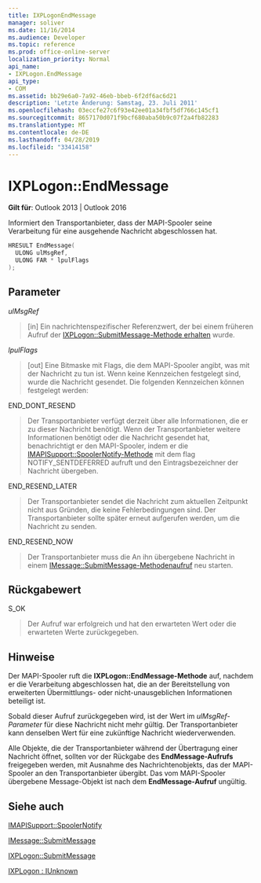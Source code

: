 ```yaml
---
title: IXPLogonEndMessage
manager: soliver
ms.date: 11/16/2014
ms.audience: Developer
ms.topic: reference
ms.prod: office-online-server
localization_priority: Normal
api_name:
- IXPLogon.EndMessage
api_type:
- COM
ms.assetid: bb29e6a0-7a92-46eb-bbeb-6f2df6ac6d21
description: 'Letzte Änderung: Samstag, 23. Juli 2011'
ms.openlocfilehash: 03eccfe27c6f93e42ee01a34fbf5df766c145cf1
ms.sourcegitcommit: 8657170d071f9bcf680aba50b9c07f2a4fb82283
ms.translationtype: MT
ms.contentlocale: de-DE
ms.lasthandoff: 04/28/2019
ms.locfileid: "33414158"
---
```

# <a name="ixplogonendmessage"></a>IXPLogon::EndMessage

  
  
**Gilt für**: Outlook 2013 | Outlook 2016 
  
Informiert den Transportanbieter, dass der MAPI-Spooler seine Verarbeitung für eine ausgehende Nachricht abgeschlossen hat.
  
```cpp
HRESULT EndMessage(
  ULONG ulMsgRef,
  ULONG FAR * lpulFlags
);
```

## <a name="parameters"></a>Parameter

 _ulMsgRef_
  
> [in] Ein nachrichtenspezifischer Referenzwert, der bei einem früheren Aufruf der [IXPLogon::SubmitMessage-Methode erhalten](ixplogon-submitmessage.md) wurde. 
    
 _lpulFlags_
  
> [out] Eine Bitmaske mit Flags, die dem MAPI-Spooler angibt, was mit der Nachricht zu tun ist. Wenn keine Kennzeichen festgelegt sind, wurde die Nachricht gesendet. Die folgenden Kennzeichen können festgelegt werden:
    
END_DONT_RESEND 
  
> Der Transportanbieter verfügt derzeit über alle Informationen, die er zu dieser Nachricht benötigt. Wenn der Transportanbieter weitere Informationen benötigt oder die Nachricht gesendet hat, benachrichtigt er den MAPI-Spooler, indem er die [IMAPISupport::SpoolerNotify-Methode](imapisupport-spoolernotify.md) mit dem flag NOTIFY_SENTDEFERRED aufruft und den Eintragsbezeichner der Nachricht übergeben. 
    
END_RESEND_LATER 
  
> Der Transportanbieter sendet die Nachricht zum aktuellen Zeitpunkt nicht aus Gründen, die keine Fehlerbedingungen sind. Der Transportanbieter sollte später erneut aufgerufen werden, um die Nachricht zu senden.
    
END_RESEND_NOW 
  
> Der Transportanbieter muss die An ihn übergebene Nachricht in einem [IMessage::SubmitMessage-Methodenaufruf](imessage-submitmessage.md) neu starten. 
    
## <a name="return-value"></a>Rückgabewert

S_OK 
  
> Der Aufruf war erfolgreich und hat den erwarteten Wert oder die erwarteten Werte zurückgegeben.
    
## <a name="remarks"></a>Hinweise

Der MAPI-Spooler ruft die **IXPLogon::EndMessage-Methode** auf, nachdem er die Verarbeitung abgeschlossen hat, die an der Bereitstellung von erweiterten Übermittlungs- oder nicht-unausgeblichen Informationen beteiligt ist. 
  
Sobald dieser Aufruf zurückgegeben wird, ist der Wert im  _ulMsgRef-Parameter_ für diese Nachricht nicht mehr gültig. Der Transportanbieter kann denselben Wert für eine zukünftige Nachricht wiederverwenden. 
  
Alle Objekte, die der Transportanbieter während der Übertragung einer Nachricht öffnet, sollten vor der Rückgabe des **EndMessage-Aufrufs** freigegeben werden, mit Ausnahme des Nachrichtenobjekts, das der MAPI-Spooler an den Transportanbieter übergibt. Das vom MAPI-Spooler übergebene Message-Objekt ist nach dem **EndMessage-Aufruf** ungültig. 
  
## <a name="see-also"></a>Siehe auch



[IMAPISupport::SpoolerNotify](imapisupport-spoolernotify.md)
  
[IMessage::SubmitMessage](imessage-submitmessage.md)
  
[IXPLogon::SubmitMessage](ixplogon-submitmessage.md)
  
[IXPLogon : IUnknown](ixplogoniunknown.md)

